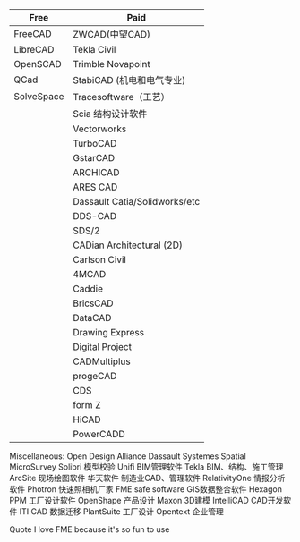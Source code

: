 Free    |     Paid
------ | ------
FreeCAD | ZWCAD(中望CAD)
LibreCAD| Tekla Civil
OpenSCAD| Trimble Novapoint
QCad    | StabiCAD (机电和电气专业)
SolveSpace| Tracesoftware（工艺）
     | Scia 结构设计软件
     | Vectorworks
     | TurboCAD
     | GstarCAD
     | ARCHICAD
     | ARES CAD
     | Dassault Catia/Solidworks/etc
     | DDS-CAD
     | SDS/2
     | CADian Architectural (2D)
     | Carlson Civil
     | 4MCAD
     | Caddie
     | BricsCAD
     | DataCAD
     | Drawing Express
     | Digital Project
     | CADMultiplus
     | progeCAD
     | CDS
     | form Z
     | HiCAD
     | PowerCADD


Miscellaneous:
  Open Design Alliance
  Dassault Systemes Spatial
  MicroSurvey
  Solibri 模型校验
  Unifi BIM管理软件
  Tekla BIM、结构、施工管理
  ArcSite 现场绘图软件
  华天软件 制造业CAD、管理软件
  RelativityOne 情报分析软件
  Photron 快速照相机厂家
  FME safe software GIS数据整合软件
  Hexagon PPM 工厂设计软件
  OpenShape 产品设计
  Maxon 3D建模
  IntelliCAD CAD开发软件
  ITI CAD 数据迁移
  PlantSuite 工厂设计
  Opentext 企业管理

Quote
  I love FME because it's so fun to use
